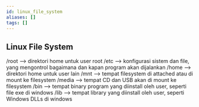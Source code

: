 ```yaml
---
id: linux_file_system
aliases: []
tags: []
---
```


## Linux File System

/root --> direktori home untuk user root
/etc --> konfigurasi sistem dan file, yang mengontrol bagaimana dan kapan program akan dijalankan
/home --> direktori home untuk user lain
/mnt --> tempat filesystem di attached atau di mount ke filesystem
/media --> tempat CD dan USB akan di mount ke filesystem
/bin --> tempat binary program yang diinstall oleh user, seperti file exe di windows
/lib --> tempat library yang diinstall oleh user, seperti Windows DLLs di windows
